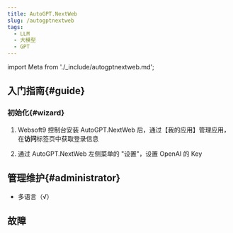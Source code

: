 ```yaml
---
title: AutoGPT.NextWeb
slug: /autogptnextweb
tags:
  - LLM
  - 大模型
  - GPT
---
```


import Meta from './_include/autogptnextweb.md';

<Meta name="meta" />

## 入门指南{#guide}

### 初始化{#wizard}

1. Websoft9 控制台安装 AutoGPT.NextWeb 后，通过【我的应用】管理应用，在**访问**标签页中获取登录信息  

2. 通过 AutoGPT.NextWeb 左侧菜单的 "设置"，设置 OpenAI 的 Key

## 管理维护{#administrator}

- 多语言（√）

## 故障
